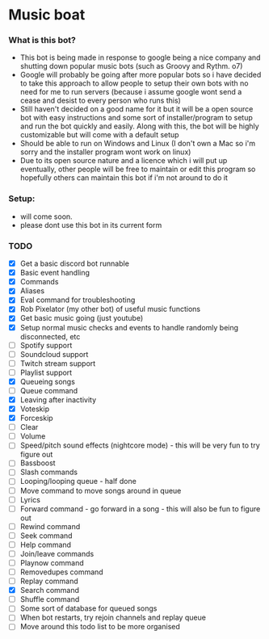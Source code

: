 # Music boat

  

### What is this bot?

- This bot is being made in response to google being a nice company and shutting down popular music bots (such as Groovy and Rythm. o7)
- Google will probably be going after more popular bots so i have decided to take this approach to allow people to setup their own bots with no need for me to run servers (because i assume google wont send a cease and desist to every person who runs this)
- Still haven't decided on a good name for it but it will be a open source bot with easy instructions and some sort of installer/program to setup and run the bot quickly and easily. Along with this, the bot will be highly customizable but will come with a default setup
- Should be able to run on Windows and Linux (I don't own a Mac so i'm sorry and the installer program wont work on linux)
- Due to its open source nature and a licence which i will put up eventually, other people will be free to maintain or edit this program so hopefully others can maintain this bot if i'm not around to do it

### Setup:
- will come soon.
- please dont use this bot in its current form
  

### TODO

- [x] Get a basic discord bot runnable
- [x] Basic event handling
- [x] Commands
- [x] Aliases
- [x] Eval command for troubleshooting
- [x] Rob Pixelator (my other bot) of useful music functions
- [x] Get basic music going (just youtube)
- [x] Setup normal music checks and events to handle randomly being disconnected, etc
- [ ] Spotify support
- [ ] Soundcloud support
- [ ] Twitch stream support
- [ ] Playlist support
- [x] Queueing songs
- [ ] Queue command
- [x] Leaving after inactivity
- [x] Voteskip
- [x] Forceskip
- [ ] Clear
- [ ] Volume
- [ ] Speed/pitch sound effects (nightcore mode)  - this will be very fun to try figure out
- [ ] Bassboost
- [ ] Slash commands
- [ ] Looping/looping queue - half done
- [ ] Move command to move songs around in queue
- [ ] Lyrics
- [ ] Forward command - go forward in a song - this will also be fun to figure out
- [ ] Rewind command
- [ ] Seek command
- [ ] Help command
- [ ] Join/leave commands
- [ ] Playnow command
- [ ] Removedupes command
- [ ] Replay command
- [x] Search command
- [ ] Shuffle command
- [ ] Some sort of database for queued songs
- [ ] When bot restarts, try rejoin channels and replay queue
- [ ] Move around this todo list to be more organised
